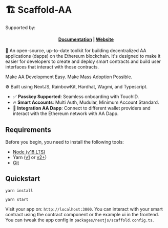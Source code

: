 # 🏗 Scaffold-AA 

Supported by:
<h4 align="center">
  <a href="https://docs.scaffoldeth.io">Documentation</a> |
  <a href="https://scaffoldeth.io">Website</a>
</h4>

🧪 An open-source, up-to-date toolkit for building decentralized AA applications (dapps) on the Ethereum blockchain. It's designed to make it easier for developers to create and deploy smart contracts and build user interfaces that interact with those contracts.

Make AA Development Easy. Make Mass Adoption Possible.

⚙️ Built using NextJS, RainbowKit, Hardhat, Wagmi, and Typescript.

- ✅ **Passkey Supported**: Seamless onboarding with TouchID.
- 🔥 **Smart Accounts**: Multi Auth, Mudular, Minimum Account Standard.
- 🔐 **Integration AA Dapp**: Connect to different wallet providers and interact with the Ethereum network with AA Dapp.


## Requirements

Before you begin, you need to install the following tools:

- [Node (v18 LTS)](https://nodejs.org/en/download/)
- Yarn ([v1](https://classic.yarnpkg.com/en/docs/install/) or [v2+](https://yarnpkg.com/getting-started/install))
- [Git](https://git-scm.com/downloads)

## Quickstart

```
yarn install

yarn start
```

Visit your app on: `http://localhost:3000`. You can interact with your smart contract using the contract component or the example ui in the frontend. You can tweak the app config in `packages/nextjs/scaffold.config.ts`.